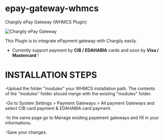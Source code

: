 # epay-gateway-whmcs
Chargily ePay Gateway (WHMCS Plugin)

![Chargily ePay Gateway](https://raw.githubusercontent.com/Chargily/epay-gateway-php/main/assets/banner-1544x500.png "Chargily ePay Gateway")

This Plugin is to integrate ePayment gateway with Chargily easily.
- Currently support payment by **CIB / EDAHABIA** cards and soon by **Visa / Mastercard** !

# INSTALLATION STEPS
-Upload the folder "modules" your WHMCS installation path. The contents of the "modules" folder should merge with the existing "modules" folder.

-Go to System Settings > Payment Gateways > All payment Gateways and select CIB card payment & EDAHABIA card payment.

-In the same page go to Manage existing payement gateways and fill in your informations.

-Save your changes.
